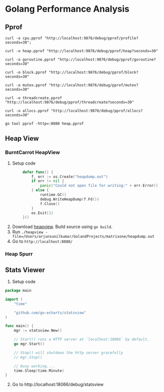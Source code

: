 # Golang Performance Analysis

## Pprof

```shell
curl -o cpu.pprof "http://localhost:9876/debug/pprof/profile?seconds=30";

curl -o heap.pprof "http://localhost:9876/debug/pprof/heap?seconds=30"

curl -o goroutine.pprof "http://localhost:9876/debug/pprof/goroutine?seconds=30"

curl -o block.pprof "http://localhost:9876/debug/pprof/block?seconds=30"

curl -o mutex.pprof "http://localhost:9876/debug/pprof/mutex?seconds=30"

curl -o threadcreate.pprof "http://localhost:9876/debug/pprof/threadcreate?seconds=30"

curl -o allocs.pprof "http://localhost:9876/debug/pprof/allocs?seconds=30"

go tool pprof -http=:8080 heap.pprof
```

## Heap View

### BurntCarrot HeapView
1. Setup code
```go
        defer func() {
            f, err := os.Create("heapdump.out")
            if err != nil {
                panic("Could not open file for writing:" + err.Error())
            } else {
                runtime.GC()
                debug.WriteHeapDump(f.Fd())
                f.Close()
            }
            os.Exit(1)
        }()
```
2. Download [heapview](https://github.com/burntcarrot/heapview). Build source using `go build`.
3. Run `./heapview -file=/Users/arjunsunilkumar/GolandProjects/matrixone/heapdump.out`
4. Go to `http://localhost:8080/`

### Heap Spurr

## Stats Viewer

1. Setup code
```go
package main

import (
    "time"

    "github.com/go-echarts/statsview"
)

func main() {
	mgr := statsview.New()

	// Start() runs a HTTP server at `localhost:18066` by default.
	go mgr.Start()

	// Stop() will shutdown the http server gracefully
	// mgr.Stop()

	// busy working....
	time.Sleep(time.Minute)
}

```

2. Go to http://localhost:18066/debug/statsview
